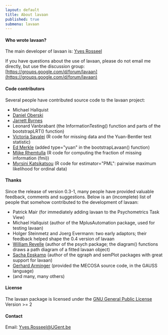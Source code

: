 ```yaml
---
layout: default
title: About lavaan
published: true
submenu: lavaan
---
```


#### Who wrote lavaan? ####

The main developer of lavaan is: [Yves Rosseel](http://users.ugent.be/~yrosseel/index.html)

If you have questions about the use of lavaan, please do not email me directly,
but use the discussion group:
[https://groups.google.com/d/forum/lavaan](https://groups.google.com/d/forum/lavaan)

#### Code contributors ####

Several people have contributed source code to the lavaan project:

- Michael Hallquist
- [Daniel Oberski](http://daob.org/)
- [Jarrett Byrnes](http://jarrettbyrnes.info/)
- Leonard Vanbrabant (the InformationTesting() function and parts of the bootstrapLRT() function)
- [Victoria Savalei](http://www2.psych.ubc.ca/~vsavalei/) (R code for missing data and the Yuan-Bentler test statistic)
- [Ed Merkle](http://psychology.missouri.edu/merklee) (added type="yuan" in the bootstrapLavaan() function)
- [Mijke Rhemtulla](http://www.crmda.ku.edu/people/mijke/) (R code for computing the fraction of missing information (fmi))
- [Myrsini Katsikatsou](http://katalog.uu.se/empInfo/?languageId=1&id=N8-1027/) (R code for estimator="PML": pairwise maximum likelihood for ordinal data)

#### Thanks ####

Since the release of version 0.3-1, many people have provided valuable
feedback, comments and suggestions. Below is an (incomplete) list of people
that somehow contributed to the development of lavaan:

- Patrick Mair (for immediately adding lavaan to the Psychometrics Task View)
- Michael Hallquist (author of the MplusAutomation package, used for testing lavaan)
- Holger Steinmetz and Joerg Evermann: two early adaptors; their feedback helped shape the 0.4 version of lavaan
- [William Revelle](http://www.personality-project.org/revelle.html) (author of the psych package; the diagram() functions draws a path diagram of a fitted lavaan object)
- [Sacha Epskamp](http://sachaepskamp.com/) (author of the qgraph and semPlot packages with great support for lavaan)
- [Gerhard Arminger](http://www.statistik.uni-wuppertal.de/startseite/mitarbeiter/univ-prof-dr-gerhard-arminger.html) (provided the MECOSA source code, in the GAUSS language)
- (and many, many others)

#### License ####

The lavaan package is licensed under the [GNU General Public License](http://www.gnu.org/licenses/) Version >= 2

#### Contact ####

Email: <Yves.Rosseel@UGent.be>

